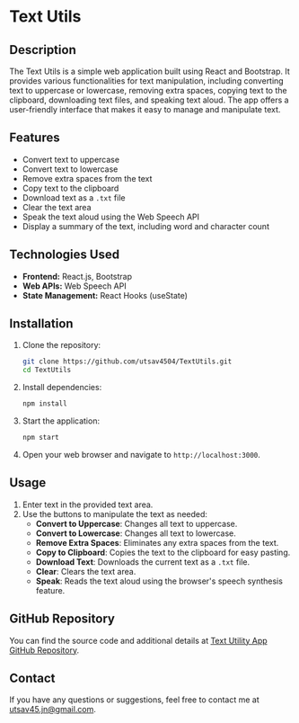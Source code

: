 
# Text Utils

## Description
The Text Utils is a simple web application built using React and Bootstrap. It provides various functionalities for text manipulation, including converting text to uppercase or lowercase, removing extra spaces, copying text to the clipboard, downloading text files, and speaking text aloud. The app offers a user-friendly interface that makes it easy to manage and manipulate text.

## Features
- Convert text to uppercase
- Convert text to lowercase
- Remove extra spaces from the text
- Copy text to the clipboard
- Download text as a `.txt` file
- Clear the text area
- Speak the text aloud using the Web Speech API
- Display a summary of the text, including word and character count

## Technologies Used
- **Frontend:** React.js, Bootstrap
- **Web APIs:** Web Speech API
- **State Management:** React Hooks (useState)

## Installation
1. Clone the repository:
   ```bash
   git clone https://github.com/utsav4504/TextUtils.git
   cd TextUtils
   ```
2. Install dependencies:
   ```bash
   npm install
   ```
3. Start the application:
   ```bash
   npm start
   ```
4. Open your web browser and navigate to `http://localhost:3000`.

## Usage
1. Enter text in the provided text area.
2. Use the buttons to manipulate the text as needed:
   - **Convert to Uppercase**: Changes all text to uppercase.
   - **Convert to Lowercase**: Changes all text to lowercase.
   - **Remove Extra Spaces**: Eliminates any extra spaces from the text.
   - **Copy to Clipboard**: Copies the text to the clipboard for easy pasting.
   - **Download Text**: Downloads the current text as a `.txt` file.
   - **Clear**: Clears the text area.
   - **Speak**: Reads the text aloud using the browser's speech synthesis feature.

## GitHub Repository
You can find the source code and additional details at [Text Utility App GitHub Repository](https://github.com/utsav4504/TextUtils).

## Contact
If you have any questions or suggestions, feel free to contact me at [utsav45.jn@gmail.com](mailto:utsav45.jn@gmail.com).
